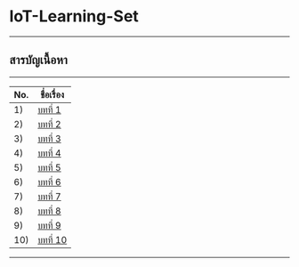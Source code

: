 # IoT-Learning-Set
______________________________________________________
## สารบัญเนื้อหา
-----------------
No. |ชื่อเรื่อง|
----- |----- |
1)|[บทที่ 1 ](https://github.com/phisic1714/IoT-Learning-Set/blob/main/%E0%B8%9A%E0%B8%97%E0%B8%97%E0%B8%B5%E0%B9%88%201)|
2)|[บทที่ 2 ](https://github.com/phisic1714/IoT-Learning-Set/blob/main/%E0%B8%9A%E0%B8%97%E0%B8%97%E0%B8%B5%E0%B9%88%202)|
3)|[บทที่ 3 ](https://github.com/phisic1714/IoT-Learning-Set/blob/main/%E0%B8%9A%E0%B8%97%E0%B8%97%E0%B8%B5%E0%B9%88%203)|
4)|[บทที่ 4 ](https://github.com/phisic1714/IoT-Learning-Set/blob/main/%E0%B8%9A%E0%B8%97%E0%B8%97%E0%B8%B5%E0%B9%88%204)|
5)|[บทที่ 5 ](https://github.com/phisic1714/IoT-Learning-Set/blob/main/%E0%B8%9A%E0%B8%97%E0%B8%97%E0%B8%B5%E0%B9%88%205)|
6)|[บทที่ 6 ](https://github.com/phisic1714/IoT-Learning-Set/blob/main/%E0%B8%9A%E0%B8%97%E0%B8%97%E0%B8%B5%E0%B9%88%206)|
7)|[บทที่ 7 ](https://github.com/phisic1714/IoT-Learning-Set/blob/main/%E0%B8%9A%E0%B8%97%E0%B8%97%E0%B8%B5%E0%B9%88%207)|
8)|[บทที่ 8 ](https://github.com/phisic1714/IoT-Learning-Set/blob/main/%E0%B8%9A%E0%B8%97%E0%B8%97%E0%B8%B5%E0%B9%88%208)|
9)|[บทที่ 9 ](https://github.com/phisic1714/IoT-Learning-Set/blob/main/%E0%B8%9A%E0%B8%97%E0%B8%97%E0%B8%B5%E0%B9%88%209)|
10)|[บทที่ 10 ](https://github.com/phisic1714/IoT-Learning-Set/blob/main/%E0%B8%9A%E0%B8%97%E0%B8%97%E0%B8%B5%E0%B9%88%2010)|

______________________________________________________
